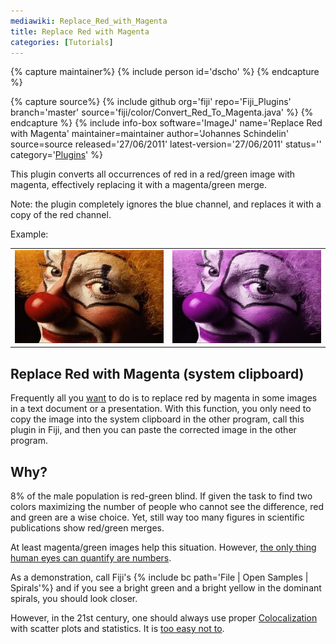 ```yaml
---
mediawiki: Replace_Red_with_Magenta
title: Replace Red with Magenta
categories: [Tutorials]
---
```



{% capture maintainer%}
{% include person id='dscho' %}
{% endcapture %}

{% capture source%}
{% include github org='fiji' repo='Fiji\_Plugins' branch='master' source='fiji/color/Convert\_Red\_To\_Magenta.java' %}
{% endcapture %}
{% include info-box software='ImageJ' name='Replace Red with Magenta' maintainer=maintainer author='Johannes Schindelin' source=source released='27/06/2011' latest-version='27/06/2011' status='' category='[Plugins](/plugin-index)' %}

This plugin converts all occurrences of red in a red/green image with magenta, effectively replacing it with a magenta/green merge.

Note: the plugin completely ignores the blue channel, and replaces it with a copy of the red channel.

Example:

|                            |                                            |
|----------------------------|--------------------------------------------|
| ![](/media/clown.jpg) | ![](/media/plugins/clown-magenta.jpg) |

## Replace Red with Magenta (system clipboard)

Frequently all you [want](#Why.3F) to do is to replace red by magenta in some images in a text document or a presentation. With this function, you only need to copy the image into the system clipboard in the other program, call this plugin in Fiji, and then you can paste the corrected image in the other program.

## Why?

8% of the male population is red-green blind. If given the task to find two colors maximizing the number of people who cannot see the difference, red and green are a wise choice. Yet, still way too many figures in scientific publications show red/green merges.

At least magenta/green images help this situation. However, [the only thing human eyes can quantify are numbers](/plugins/spirals).

As a demonstration, call Fiji's {% include bc path='File | Open Samples | Spirals'%} and if you see a bright green and a bright yellow in the dominant spirals, you should look closer.

However, in the 21st century, one should always use proper [Colocalization](/imaging/colocalization-analysis) with scatter plots and statistics. It is [too easy not to](/plugins/coloc-2).

 
